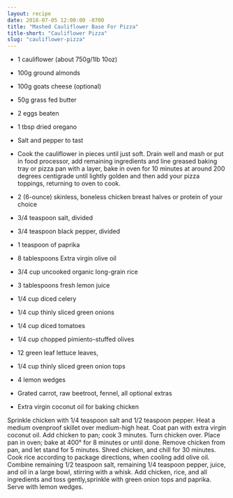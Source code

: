 ```yaml
---
layout: recipe
date: 2018-07-05 12:00:00 -0700
title: "Mashed Cauliflower Base For Pizza"
title-short: "Cauliflower Pizza"
slug: "cauliflower-pizza"
---
```



* 1 cauliflower (about 750g/1lb 10oz)
* 100g ground almonds
* 100g goats cheese (optional)
* 50g grass fed butter
* 2 eggs beaten
* 1 tbsp dried oregano
* Salt and pepper to tast
* Cook the cauliflower in pieces until just soft. Drain well and mash or put in food processor, add remaining ingredients and line greased baking tray or pizza pan with a layer, bake in oven for 10 minutes at around 200 degrees centigrade until lightly golden and then add your pizza toppings, returning to oven to cook.
 
* 2 (6-ounce) skinless, boneless chicken breast halves or protein of your choice
* 3/4 teaspoon salt, divided
* 3/4 teaspoon black pepper, divided
* 1 teaspoon of paprika
* 8 tablespoons Extra virgin olive oil
* 3/4 cup uncooked organic long-grain rice
* 3 tablespoons fresh lemon juice
* 1/4 cup diced celery
* 1/4 cup thinly sliced green onions
* 1/4 cup diced tomatoes
* 1/4 cup chopped pimiento-stuffed olives
* 12 green leaf lettuce leaves, 
* 1/4 cup thinly sliced green onion tops
* 4 lemon wedges
* Grated carrot, raw beetroot, fennel, all optional extras
* Extra virgin coconut oil for baking chicken

Sprinkle chicken with 1/4 teaspoon salt and 1/2 teaspoon pepper. Heat a medium ovenproof skillet over medium-high heat. Coat pan with extra virgin coconut oil. Add chicken to pan; cook 3 minutes. Turn chicken over. Place pan in oven; bake at 400° for 8 minutes or until done. Remove chicken from pan, and let stand for 5 minutes. Shred chicken, and chill for 30 minutes. Cook rice according to package directions, when cooling add olive oil. Combine remaining 1/2 teaspoon salt, remaining 1/4 teaspoon pepper, juice, and oil in a large bowl, stirring with a whisk. Add chicken, rice, and all ingredients and toss gently,sprinkle with green onion tops and paprika. Serve with lemon wedges.
 
 